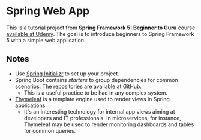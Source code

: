 # Spring Web App
This is a tutorial project from **Spring Framework 5: Beginner to Guru** course [available at Udemy](https://www.udemy.com/course/spring-framework-5-beginner-to-guru). The goal is to introduce beginners to Spring Framework 5 with a simple web application.

## Notes
- Use [Spring Initializr](https://start.spring.io) to set up your project.
- Spring Boot contains _starters_ to group dependencies for common scenarios. The repositories are [available at GitHub](https://github.com/spring-projects/spring-boot/tree/master/spring-boot-project/spring-boot-starters).
  - This is a useful practice to be had in any complex system.
- [Thymeleaf](https://www.thymeleaf.org) is a template engine used to render views in Spring applications.
  - It's an interesting technology for internal app views aiming at developers and IT professionals. In microservices, for instance, Thymeleaf may be used to render monitoring dashboards and tables for common queries.
